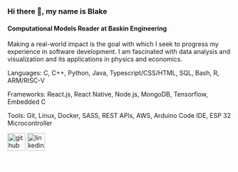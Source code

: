 ### Hi there 👋, my name is Blake
#### Computational Models Reader at Baskin Engineering
Making a real-world impact is the goal with which I seek to progress my experience in software development. I am fascinated with data analysis and visualization and its applications in physics and economics.

Languages: C, C++, Python, Java, Typescript/CSS/HTML, SQL, Bash, R, ARM/RISC-V

Frameworks: React.js, React Native, Node.js, MongoDB, Tensorflow, Embedded C

Tools: Git, Linux, Docker, SASS, REST APIs, AWS, Arduino Code IDE, ESP 32 Microcontroller


[<img src='https://cdn.jsdelivr.net/npm/simple-icons@3.0.1/icons/github.svg' alt='github' height='40'>](https://github.com/Blake-Dowling)  [<img src='https://cdn.jsdelivr.net/npm/simple-icons@3.0.1/icons/linkedin.svg' alt='linkedin' height='40'>](https://www.linkedin.com/in/Blake-Dowling/)  


<a href="https://blake-dowling.github.io/#" style="text-decoration: underline; color: white;">My site!</a>


